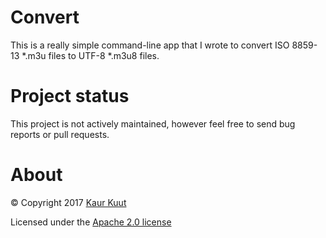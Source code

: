 # Convert

This is a really simple command-line app that I wrote to convert ISO 8859-13 *.m3u files to UTF-8 *.m3u8 files.

# Project status

This project is not actively maintained, however feel free to send bug reports or pull requests.

# About

© Copyright 2017 [Kaur Kuut](https://www.kaurkuut.com)

Licensed under the [Apache 2.0 license](http://www.apache.org/licenses/LICENSE-2.0)